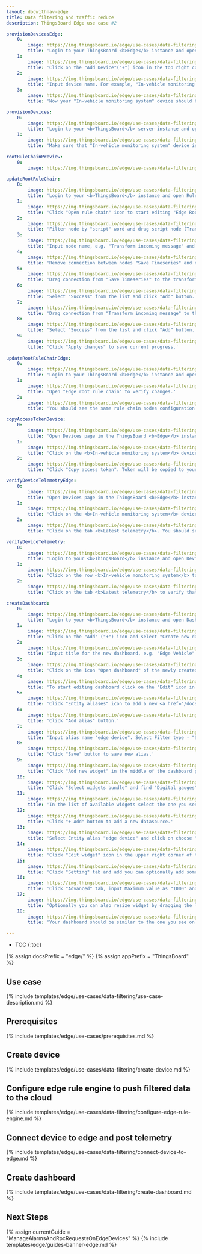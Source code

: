 ```yaml
---
layout: docwithnav-edge
title: Data filtering and traffic reduce
description: ThingsBoard Edge use case #2

provisionDevicesEdge:
    0:
        image: https://img.thingsboard.io/edge/use-cases/data-filtering/provision-devices-item-1.png
        title: 'Login to your ThingsBoard <b>Edge</b> instance and open Devices page.'
    1:
        image: https://img.thingsboard.io/edge/use-cases/data-filtering/provision-devices-item-2.png
        title: 'Click on the "Add Device"("+") icon in the top right corner of the table.'
    2:
        image: https://img.thingsboard.io/edge/use-cases/data-filtering/provision-devices-item-3.png
        title: 'Input device name. For example, "In-vehicle monitoring system". Click "Add" to add the device.'
    3:
        image: https://img.thingsboard.io/edge/use-cases/data-filtering/provision-devices-item-4.png
        title: 'Now your "In-vehicle monitoring system" device should be in the devices table.'

provisionDevices:    
    0:
        image: https://img.thingsboard.io/edge/use-cases/data-filtering/provision-devices-item-5.png
        title: 'Login to your <b>ThingsBoard</b> server instance and open Devices page.'
    1:
        image: https://img.thingsboard.io/edge/use-cases/data-filtering/provision-devices-item-6.png
        title: 'Make sure that "In-vehicle monitoring system" device is in the devices list.'
        
rootRuleChainPreview:
    0:
        image: https://img.thingsboard.io/edge/use-cases/data-filtering/root-rule-chain.png

updateRootRuleChain:
    0:
        image: https://img.thingsboard.io/edge/use-cases/data-filtering/update-root-item-1.png
        title: 'Login to your <b>ThingsBoard</b> instance and open Rule chain templates page.'
    1:
        image: https://img.thingsboard.io/edge/use-cases/data-filtering/update-root-item-2.png
        title: 'Click "Open rule chain" icon to start editing "Edge Root Rule Chain".'
    2:
        image: https://img.thingsboard.io/edge/use-cases/data-filtering/update-root-item-3.png
        title: 'Filter node by "script" word and drag script node (Transformation) to rule chain.'
    3:
        image: https://img.thingsboard.io/edge/use-cases/data-filtering/update-root-item-4.png
        title: 'Input node name, e.g. "Transform incoming message" and add <b>JavaScript</b> code (you can copy and paste it from the snippet above) to send further only "distance" readings. Click "Add" to proceed.'
    4:
        image: https://img.thingsboard.io/edge/use-cases/data-filtering/update-root-item-5.png
        title: 'Remove connection between nodes "Save Timeseries" and newly added script node.'
    5:
        image: https://img.thingsboard.io/edge/use-cases/data-filtering/update-root-item-6.png
        title: 'Drag connection from "Save Timeseries" to the transformation script node.'
    6:
        image: https://img.thingsboard.io/edge/use-cases/data-filtering/update-root-item-7.png
        title: 'Select "Success" from the list and click "Add" button.'
    7:
        image: https://img.thingsboard.io/edge/use-cases/data-filtering/update-root-item-8.png
        title: 'Drag connection from "Transform incoming message" to the "Push to cloud" node  the list and click "Add" button.'
    8:
        image: https://img.thingsboard.io/edge/use-cases/data-filtering/update-root-item-9.png
        title: 'Select "Success" from the list and click "Add" button.'
    9:
        image: https://img.thingsboard.io/edge/use-cases/data-filtering/update-root-item-10.png
        title: 'Click "Apply changes" to save current progress.'
        
updateRootRuleChainEdge:
    0:
        image: https://img.thingsboard.io/edge/use-cases/data-filtering/update-root-item-11.png
        title: 'Login to your ThingsBoard <b>Edge</b> instance and open Rule chains page.'
    1:
        image: https://img.thingsboard.io/edge/use-cases/data-filtering/update-root-item-12.png
        title: 'Open "Edge root rule chain" to verify changes.'
    2:
        image: https://img.thingsboard.io/edge/use-cases/data-filtering/update-root-item-13.png
        title: 'You should see the same rule chain nodes configuration as on the cloud.'

copyAccessTokenDevice:
    0:
        image: https://img.thingsboard.io/edge/use-cases/data-filtering/copy-access-token-item-1.png
        title: 'Open Devices page in the ThingsBoard <b>Edge</b> instance.'
    1:
        image: https://img.thingsboard.io/edge/use-cases/data-filtering/copy-access-token-item-2.png
        title: 'Click on the <b>In-vehicle monitoring system</b> device row in the table to open device details.'
    2:
        image: https://img.thingsboard.io/edge/use-cases/data-filtering/copy-access-token-item-3.png
        title: 'Click "Copy access token". Token will be copied to your clipboard. Save it to a safe place.'

verifyDeviceTelemetryEdge:
    0:
        image: https://img.thingsboard.io/edge/use-cases/data-filtering/verify-device-telemetry-item-1.png
        title: 'Open Devices page in the ThingsBoard <b>Edge</b> instance.'
    1:
        image: https://img.thingsboard.io/edge/use-cases/data-filtering/verify-device-telemetry-item-2.png
        title: 'Click on the <b>In-vehicle monitoring system</b> device row in the table to open device details.'
    2:
        image: https://img.thingsboard.io/edge/use-cases/data-filtering/verify-device-telemetry-item-3.png
        title: 'Click on the tab <b>Latest telemetry</b>. You should see the telemetry constantly generated by the Python script.'

verifyDeviceTelemetry:
    0:
        image: https://img.thingsboard.io/edge/use-cases/data-filtering/verify-device-telemetry-item-4.png
        title: 'Login to your <b>ThingsBoard</b> instance and open Devices page.'
    1:
        image: https://img.thingsboard.io/edge/use-cases/data-filtering/verify-device-telemetry-item-5.png
        title: 'Click on the row <b>In-vehicle monitoring system</b> to open device details.'
    2:
        image: https://img.thingsboard.io/edge/use-cases/data-filtering/verify-device-telemetry-item-6.png
        title: 'Click on the tab <b>Latest telemetry</b> to verify that distance readings are pushed successfully from the edge to the cloud.'

createDashboard:
    0:
        image: https://img.thingsboard.io/edge/use-cases/data-filtering/configure-dashboards-item-1.png
        title: 'Login to your <b>ThingsBoard</b> instance and open Dashboards page.'
    1:
        image: https://img.thingsboard.io/edge/use-cases/data-filtering/configure-dashboards-item-2.png
        title: 'Click on the "Add" ("+") icon and select "Create new dashboard".'
    2:
        image: https://img.thingsboard.io/edge/use-cases/data-filtering/configure-dashboards-item-3.png
        title: 'Input title for the new dashboard, e.g. "Edge Vehicle" and click "Add".'
    3:
        image: https://img.thingsboard.io/edge/use-cases/data-filtering/configure-dashboards-item-4.png
        title: 'Click on the icon "Open dashboard" of the newly created dashboard.'
    4:
        image: https://img.thingsboard.io/edge/use-cases/data-filtering/configure-dashboards-item-5.png
        title: 'To start editing dashboard click on the "Edit" icon in the lower right corner.'
    5:
        image: https://img.thingsboard.io/edge/use-cases/data-filtering/configure-dashboards-item-6.png
        title: 'Click "Entity aliases" icon to add a new <a href="/docs/user-guide/ui/aliases/" target="_blank">alias</a> in order to visualize data on the dashboard.'
    6:
        image: https://img.thingsboard.io/edge/use-cases/data-filtering/configure-dashboards-item-7.png
        title: 'Click "Add alias" button.'
    7:
        image: https://img.thingsboard.io/edge/use-cases/data-filtering/configure-dashboards-item-8.png
        title: 'Input alias name "edge device". Select Filter type - "Single entity", Type - "Device", Device - "In-vehicle monitoring system". Then click "Add" button.'
    8:
        image: https://img.thingsboard.io/edge/use-cases/data-filtering/configure-dashboards-item-9.png
        title: 'Click "Save" button to save new alias.'
    9:
        image: https://img.thingsboard.io/edge/use-cases/data-filtering/configure-dashboards-item-10.png
        title: 'Click "Add new widget" in the middle of the dashboard page.'
    10:
        image: https://img.thingsboard.io/edge/use-cases/data-filtering/configure-dashboards-item-11.png
        title: 'Click "Select widgets bundle" and find "Digital gauges".'
    11:
        image: https://img.thingsboard.io/edge/use-cases/data-filtering/configure-dashboards-item-12.png
        title: 'In the list of available widgets select the one you see on the image. Click "+ Add" button to add a datasource for the widget.'
    12:
        image: https://img.thingsboard.io/edge/use-cases/data-filtering/configure-dashboards-item-13.png
        title: 'Click "+ Add" button to add a new datasource.'
    13:
        image: https://img.thingsboard.io/edge/use-cases/data-filtering/configure-dashboards-item-14.png
        title: 'Select Entity alias "edge device" and click on choose "distance" as device timeseries.'
    14:
        image: https://img.thingsboard.io/edge/use-cases/data-filtering/configure-dashboards-item-15.png
        title: 'Click "Edit widget" icon in the upper right corner of the widget to add style.'
    15:
        image: https://img.thingsboard.io/edge/use-cases/data-filtering/configure-dashboards-item-16.png
        title: 'Click "Setting" tab and add you can optionally add some title, icon and display configurations as show on the image.'
    16:
        image: https://img.thingsboard.io/edge/use-cases/data-filtering/configure-dashboards-item-17.png
        title: 'Click "Advanced" tab, input Maximum value as "1000" and Unit title as "MLS". Then click "Apply changes" and close the card.'
    17:
        image: https://img.thingsboard.io/edge/use-cases/data-filtering/configure-dashboards-item-18.png
        title: 'Optionally you can also resize widget by dragging the left bottom corner of the widget. Do not forget to click "Apply changes" icon to save current progress.'
    18:
        image: https://img.thingsboard.io/edge/use-cases/data-filtering/configure-dashboards-item-19.png
        title: 'Your dashboard should be similar to the one you see on the image.'

---
```

* TOC
{:toc}

{% assign docsPrefix = "edge/" %}
{% assign appPrefix = "ThingsBoard" %}

## Use case

{% include templates/edge/use-cases/data-filtering/use-case-description.md %}

## Prerequisites

{% include templates/edge/use-cases/prerequisites.md %}

## Create device

{% include templates/edge/use-cases/data-filtering/create-device.md %}

## Configure edge rule engine to push filtered data to the cloud

{% include templates/edge/use-cases/data-filtering/configure-edge-rule-engine.md %}

## Connect device to edge and post telemetry

{% include templates/edge/use-cases/data-filtering/connect-device-to-edge.md %}

## Create dashboard

{% include templates/edge/use-cases/data-filtering/create-dashboard.md %}

## Next Steps

{% assign currentGuide = "ManageAlarmsAndRpcRequestsOnEdgeDevices" %}
{% include templates/edge/guides-banner-edge.md %}
